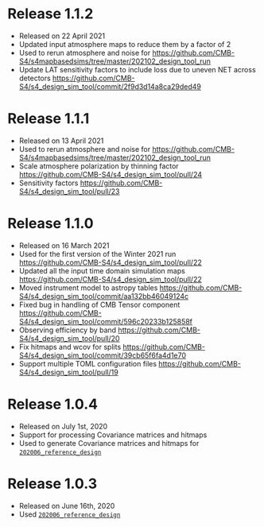 Release 1.1.2
=============

* Released on 22 April 2021
* Updated input atmosphere maps to reduce them by a factor of 2
* Used to rerun atmosphere and noise for <https://github.com/CMB-S4/s4mapbasedsims/tree/master/202102_design_tool_run>
* Update LAT sensitivity factors to include loss due to uneven NET across detectors <https://github.com/CMB-S4/s4_design_sim_tool/commit/2f9d3d14a8ca29ded49>

Release 1.1.1
=============

* Released on 13 April 2021
* Used to rerun atmosphere and noise for <https://github.com/CMB-S4/s4mapbasedsims/tree/master/202102_design_tool_run>
* Scale atmosphere polarization by thinning factor <https://github.com/CMB-S4/s4_design_sim_tool/pull/24>
* Sensitivity factors <https://github.com/CMB-S4/s4_design_sim_tool/pull/23>

Release 1.1.0
=============

* Released on 16 March 2021
* Used for the first version of the Winter 2021 run <https://github.com/CMB-S4/s4_design_sim_tool/pull/22>
* Updated all the input time domain simulation maps <https://github.com/CMB-S4/s4_design_sim_tool/pull/22>
* Moved instrument model to astropy tables <https://github.com/CMB-S4/s4_design_sim_tool/commit/aa132bb46049124c>
* Fixed bug in handling of CMB Tensor component <https://github.com/CMB-S4/s4_design_sim_tool/commit/596c20233b125858f>
* Observing efficiency by band <https://github.com/CMB-S4/s4_design_sim_tool/pull/20>
* Fix hitmaps and wcov for splits <https://github.com/CMB-S4/s4_design_sim_tool/commit/39cb65f6fa4d1e70>
* Support multiple TOML configuration files <https://github.com/CMB-S4/s4_design_sim_tool/pull/19>

Release 1.0.4
=============

* Released on July 1st, 2020
* Support for processing Covariance matrices and hitmaps
* Used to generate Covariance matrices and hitmaps for [`202006_reference_design`](https://github.com/CMB-S4/s4mapbasedsims/tree/master/202006_reference_design)

Release 1.0.3
=============

* Released on June 16th, 2020
* Used [`202006_reference_design`](https://github.com/CMB-S4/s4mapbasedsims/tree/master/202006_reference_design)
